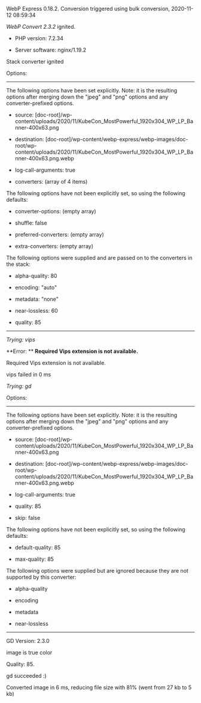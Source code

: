 WebP Express 0.18.2. Conversion triggered using bulk conversion, 2020-11-12 08:59:34

*WebP Convert 2.3.2*  ignited.
- PHP version: 7.2.34
- Server software: nginx/1.19.2

Stack converter ignited

Options:
------------
The following options have been set explicitly. Note: it is the resulting options after merging down the "jpeg" and "png" options and any converter-prefixed options.
- source: [doc-root]/wp-content/uploads/2020/11/KubeCon_MostPowerful_1920x304_WP_LP_Banner-400x63.png
- destination: [doc-root]/wp-content/webp-express/webp-images/doc-root/wp-content/uploads/2020/11/KubeCon_MostPowerful_1920x304_WP_LP_Banner-400x63.png.webp
- log-call-arguments: true
- converters: (array of 4 items)

The following options have not been explicitly set, so using the following defaults:
- converter-options: (empty array)
- shuffle: false
- preferred-converters: (empty array)
- extra-converters: (empty array)

The following options were supplied and are passed on to the converters in the stack:
- alpha-quality: 80
- encoding: "auto"
- metadata: "none"
- near-lossless: 60
- quality: 85
------------


*Trying: vips* 

**Error: ** **Required Vips extension is not available.** 
Required Vips extension is not available.
vips failed in 0 ms

*Trying: gd* 

Options:
------------
The following options have been set explicitly. Note: it is the resulting options after merging down the "jpeg" and "png" options and any converter-prefixed options.
- source: [doc-root]/wp-content/uploads/2020/11/KubeCon_MostPowerful_1920x304_WP_LP_Banner-400x63.png
- destination: [doc-root]/wp-content/webp-express/webp-images/doc-root/wp-content/uploads/2020/11/KubeCon_MostPowerful_1920x304_WP_LP_Banner-400x63.png.webp
- log-call-arguments: true
- quality: 85
- skip: false

The following options have not been explicitly set, so using the following defaults:
- default-quality: 85
- max-quality: 85

The following options were supplied but are ignored because they are not supported by this converter:
- alpha-quality
- encoding
- metadata
- near-lossless
------------

GD Version: 2.3.0
image is true color
Quality: 85. 
gd succeeded :)

Converted image in 6 ms, reducing file size with 81% (went from 27 kb to 5 kb)
